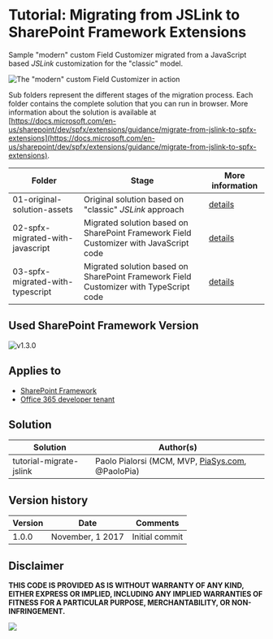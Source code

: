 # Tutorial: Migrating from JSLink to SharePoint Framework Extensions

Sample "modern" custom Field Customizer migrated from a JavaScript based _JSLink_ customization for the "classic" model.

![The "modern" custom Field Customizer in action](./images/spfx-field-customizer-output.png)

Sub folders represent the different stages of the migration process. Each folder contains the complete solution that you can run in browser. More information about the solution is available at [https://docs.microsoft.com/en-us/sharepoint/dev/spfx/extensions/guidance/migrate-from-jslink-to-spfx-extensions](https://docs.microsoft.com/en-us/sharepoint/dev/spfx/extensions/guidance/migrate-from-jslink-to-spfx-extensions).

| Folder | Stage | More information
| ------------- | ------------- | ------------- |
| 01-original-solution-assets | Original solution based on "classic" _JSLink_ approach | [details](https://docs.microsoft.com/en-us/sharepoint/dev/spfx/extensions/guidance/migrate-from-jslink-to-spfx-extensions)
| 02-spfx-migrated-with-javascript | Migrated solution based on SharePoint Framework Field Customizer with JavaScript code | [details](https://docs.microsoft.com/en-us/sharepoint/dev/spfx/extensions/guidance/migrate-from-jslink-to-spfx-extensions)
| 03-spfx-migrated-with-typescript | Migrated solution based on SharePoint Framework Field Customizer with TypeScript code | [details](https://docs.microsoft.com/en-us/sharepoint/dev/spfx/extensions/guidance/migrate-from-jslink-to-spfx-extensions)

## Used SharePoint Framework Version
![v1.3.0](https://img.shields.io/badge/SPFx-v1.3.0-green.svg)

## Applies to

* [SharePoint Framework](http://dev.office.com/sharepoint/docs/spfx/sharepoint-framework-overview)
* [Office 365 developer tenant](http://dev.office.com/sharepoint/docs/spfx/set-up-your-developer-tenant)

## Solution

| Solution  | Author(s) |
| ------------- | ------------- |
| tutorial-migrate-jslink  | Paolo Pialorsi (MCM, MVP, [PiaSys.com](https://piasys.com), @PaoloPia)

## Version history

| Version  | Date | Comments |
| ------------- | ------------- | ------------- |
| 1.0.0  | November, 1 2017   | Initial commit |

## Disclaimer

**THIS CODE IS PROVIDED AS IS WITHOUT WARRANTY OF ANY KIND, EITHER EXPRESS OR IMPLIED, INCLUDING ANY IMPLIED WARRANTIES OF FITNESS FOR A PARTICULAR PURPOSE, MERCHANTABILITY, OR NON-INFRINGEMENT.**

<img src="https://m365-visitor-stats.azurewebsites.net/sp-dev-fx-extensions/tutorial-migrate-jslink" />